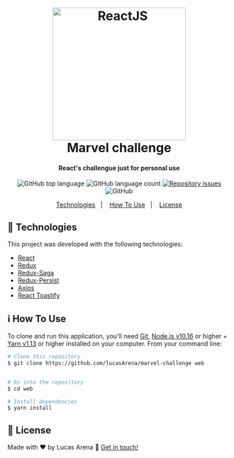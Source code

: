 <h1 align="center">
  <img alt="ReactJS" src="https://res.cloudinary.com/lucasarena/image/upload/v1586774429/Icons/marvel-logo_voiih6.jpg" height="300"><br>
  Marvel challenge
</h1>

<h4 align="center">
  React's challengue just for personal use
</h4>

<p align="center">
  <img alt="GitHub top language" src="https://img.shields.io/github/languages/top/lukemorales/react-native-design-code.svg">

  <img alt="GitHub language count" src="https://img.shields.io/github/languages/count/lukemorales/react-native-design-code.svg">
  
  <a href="https://github.com/lucasArena/desafio-01-react-native/issues">
    <img alt="Repository issues" src="https://img.shields.io/github/issues/lukemorales/react-native-design-code.svg">
  </a>

  <img alt="GitHub" src="https://img.shields.io/github/license/lukemorales/react-native-design-code.svg">
</p>

<p align="center">
  <a href="#rocket-technologies">Technologies</a>&nbsp;&nbsp;&nbsp;|&nbsp;&nbsp;&nbsp;
  <a href="#information_source-how-to-use">How To Use</a>&nbsp;&nbsp;&nbsp;|&nbsp;&nbsp;&nbsp;
  <a href="#memo-license">License</a>
</p>

## :rocket: Technologies

This project was developed with the following technologies:

-  [React](https://github.com/facebook/react-native/)
-  [Redux](https://github.com/reduxjs/redux/)
-  [Redux-Saga](https://github.com/redux-saga/redux-saga/)
-  [Redux-Persist](https://github.com/rt2zz/redux-persist)
-  [Axios](https://github.com/axios/axios/)
-  [React Toastify](https://github.com/fkhadra/react-toastify/)

## :information_source: How To Use

To clone and run this application, you'll need [Git](https://git-scm.com), [Node.js v10.16](https://nodejs.org/en/download) or higher + [Yarn v1.13](https://classic.yarnpkg.com) or higher installed on your computer. From your command line:

```bash
# Clone this repository
$ git clone https://github.com/lucasArena/marvel-challenge web


# Go into the repository
$ cd web

# Install dependencies
$ yarn install
```

## :memo: License
Made with ♥ by Lucas Arena :wave: [Get in touch!](https://www.linkedin.com/in/lucas-arena-771959136/)